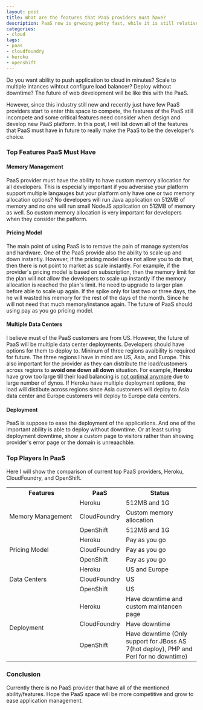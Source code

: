 ```yaml
---
layout: post
title: What are the features that PaaS providers must have?
description: PaaS now is grwoing petty fast, while it is still relatively new industry, what are the features that they must have?
categories:
- cloud
tags:
- paas
- cloudfoundry
- heroku
- openshift
---
```


Do you want ability to push application to cloud in minutes? Scale to multiple intances wihtout configure load balancer? Deploy without downtime? The future of web development will be like this with the PaaS.

However, since this industry still new and recently just have few PaaS providers start to enter this space to compete, the features of the PaaS still incompete and some critical features need consider when design and develop new PaaS platform. In this post, I will list down all of the features that PaaS must have in future to really make the PaaS to be the developer's choice.

<!--more-->

### Top Features PaaS Must Have

#### Memory Management

PaaS provider must have the ability to have custom memory allocation for all developers. This is especially important if you adversise your platform support multiple langauges but your platform only have one or two memory allocation options? No developers will run Java application on 512MB of memory and no one will run small NodeJS application on 512MB of memory as well. So custom memory allocation is very important for developers when they consider the patform.


#### Pricing Model

The main point of using PaaS is to remove the pain of manage system/os and hardware. One of the PaaS provide also the ability to scale up and down instantly. However, if the pricing model does not allow you to do that, then there is not point to market as scale instantly. For example, if the provider's pricing model is based on subscription, then the memory limit for the plan will not allow the developers to scale up instantly if the memory allocation is reached the plan's limit. He need to upgrade to larger plan before able to scale up again. If the spike only for last two or three days, the he will wasted his memory for the rest of the days of the month. Since he will not need that much memory/instance again. The future of PaaS should using pay as you go pricing model.

#### Multiple Data Centers

I believe must of the PaaS customers are from US. However, the future of PaaS will be multiple data center deployments. Developers should have options for them to deploy to. Mininum of three regions avaibility is required for future. The three regions I have in mind are US, Asia, and Europe. This also important for the provider as they can distribute the load/customers across regions to **avoid one down all down** situation. For example, **Heroku** have grow too large till their load balancing is [not optimal anymore][heroku]  due to large number of dynos. If Heroku have multiple deployment options, the load will distibute across regions since Asia customers will deploy to Asia data center and Europe customers will deploy to Europe data centers.

#### Deployment

PaaS is suppose to ease the deployment of the applications. And one of the important ability is able to deploy without downtime. Or at least suring deployment downtime, show a custom page to visitors rather than showing provider's error page or the domain is unreaachble.


### Top Players In PaaS

Here I will show the comparison of current top PaaS providers, Heroku, CloudFoundry, and OpenShift.


<table class="table table-striped table-condensed table-bordered table-hover">
  <tr>
    <th style="width: 170px; vertical-align: middle">Features</th>
    <th>PaaS</th>
    <th>Status</th>
  </tr>
  <tr>
    <td rowspan="3">Memory Management</td>
    <td>Heroku</td>
    <td>512MB and 1G</td>
  </tr>
  <tr>
    <td>CloudFoundry</td>
    <td>Custom memory allocation</td>
  </tr>
  <tr>
    <td>OpenShift</td>
    <td>512MB and 1G</td>
  </tr>
  <tr>
    <td rowspan="3">Pricing Model</td>
    <td>Heroku</td>
    <td>Pay as you go</td>
  </tr>
  <tr>
    <td>CloudFoundry</td>
    <td>Pay as you go</td>
  </tr>
  <tr>
    <td>OpenShift</td>
    <td>Pay as you go</td>
  </tr>
  <tr>
    <td rowspan="3">Data Centers</td>
    <td>Heroku</td>
    <td>US and Europe</td>
  </tr>
  <tr>
    <td>CloudFoundry</td>
    <td>US</td>
  </tr>
  <tr>
    <td>OpenShift</td>
    <td>US</td>
  </tr>
  <tr>
    <td rowspan="3">Deployment</td>
    <td>Heroku</td>
    <td>Have downtime and custom maintancen page</td>
  </tr>
  <tr>
    <td>CloudFoundry</td>
    <td>Have downtime</td>
  </tr>
  <tr>
    <td>OpenShift</td>
    <td>Have downtime (Only support for JBoss AS 7(hot deploy), PHP and Perl for no downtime)</td>
  </tr>
</table>


### Conclusion

Currently there is no PaaS provider that have all of the mentioned ability/features. Hope the PaaS space will be more competitive and grow to ease application management.

[heroku]: http://news.rapgenius.com/James-somers-herokus-ugly-secret-lyrics